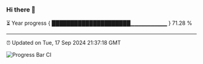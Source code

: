 ### Hi there 👋

⏳ Year progress { █████████████████████▁▁▁▁▁▁▁▁▁ } 71.28 %

---

⏰ Updated on Tue, 17 Sep 2024 21:37:18 GMT

![Progress Bar CI](https://github.com/IshwaranRudhara/GIT-ACTION/workflows/Progress%20Bar%20CI/badge.svg)
